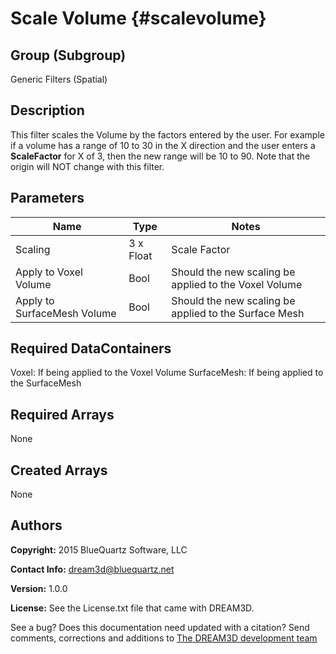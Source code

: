 Scale Volume {#scalevolume}
==============================

## Group (Subgroup) ##
Generic Filters (Spatial)

## Description ##
This filter scales the Volume by the factors entered by the user. For example if a volume has a range
of 10 to 30 in the X direction and the user enters a **ScaleFactor** for X of 3, then the new range will be 10 to 90. Note
that the origin will NOT change with this filter.

## Parameters ##

| Name    | Type      |  Notes |
|---------|-----------|--------|
| Scaling | 3 x Float | Scale Factor     |
| Apply to Voxel Volume | Bool | Should the new scaling be applied to the Voxel Volume |
| Apply to SurfaceMesh Volume | Bool | Should the new scaling be applied to the Surface Mesh |

## Required DataContainers ##

Voxel: If being applied to the Voxel Volume
SurfaceMesh: If being applied to the SurfaceMesh

## Required Arrays ##

None

## Created Arrays ##

None

## Authors ##

**Copyright:** 2015 BlueQuartz Software, LLC

**Contact Info:** dream3d@bluequartz.net

**Version:** 1.0.0

**License:**  See the License.txt file that came with DREAM3D.



See a bug? Does this documentation need updated with a citation? Send comments, corrections and additions to [The DREAM3D development team](mailto:dream3d@bluequartz.net?subject=Documentation%20Correction)

